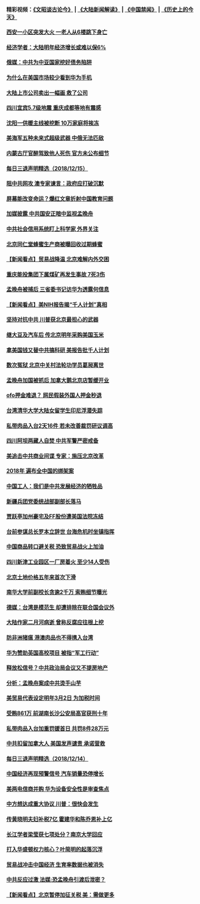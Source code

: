 #### 精彩视频：[《文昭谈古论今》](https://github.com/gfw-breaker/wenzhao/blob/master/README.md?t=12161231) | [《大陆新闻解读》](https://github.com/gfw-breaker/ntdtv-comedy/blob/master/README.md?t=12161231) | [《中国禁闻》](https://github.com/gfw-breaker/ntdtv-news/blob/master/README.md?t=12161231) | [《历史上的今天》](https://github.com/gfw-breaker/today-in-history/blob/master/README.md?t=12161231) 


#### [西安一小区突发大火 一老人从6楼跳下身亡](../pages/nsc413/n10914035.md?t=12161231) 

#### [经济学者：大陆明年经济增长或难以保6%](../pages/nsc413/n10914038.md?t=12161231) 

#### [俄媒：中共为中亚国家挖好债务陷阱](../pages/nsc413/n10913976.md?t=12161231) 

#### [为什么在美国市场较少看到华为手机](../pages/nsc413/n10912210.md?t=12161231) 

#### [大陆上市公司卖出一幅画 救了公司](../pages/nsc413/n10913613.md?t=12161231) 

#### [四川宜宾5.7级地震 重庆成都等地有震感](../pages/nsc413/n10913926.md?t=12161231) 

#### [沈阳一供暖主线被挖断 10万家庭将挨冻](../pages/nsc413/n10913850.md?t=12161231) 

#### [美海军五种未来式超级武器 中俄无法匹敌](../pages/nsc413/n10913021.md?t=12161231) 

#### [内蒙古厅官醉驾致他人死伤 官方未公布细节](../pages/nsc413/n10913723.md?t=12161231) 

#### [每日三退声明精选（2018/12/15）](../pages/nsc413/n10913695.md?t=12161231) 

#### [阻中共网攻 澳专家谏言：政府应打破沉默](../pages/nsc413/n10912265.md?t=12161231) 

#### [屏幕能改变命运？爆红文章折射中国教育问题](../pages/nsc413/n10913431.md?t=12161231) 

#### [加媒披露 中共国安正暗中监视孟晚舟](../pages/nsc413/n10913529.md?t=12161231) 

#### [中共社会信用系统盯上科学家 外界关注](../pages/nsc413/n10913434.md?t=12161231) 

#### [北京同仁堂蜂蜜生产商被曝回收过期蜂蜜](../pages/nsc413/n10913436.md?t=12161231) 

#### [【新闻看点】贸易战降温 北京难解内外交困](../pages/nsc413/n10913260.md?t=12161231) 

#### [重庆能投集团下属煤矿再发生事故 7死3伤](../pages/nsc413/n10913374.md?t=12161231) 

#### [孟晚舟被捕后 三省委书记访华为透露何信息](../pages/nsc413/n10913195.md?t=12161231) 

#### [【新闻看点】美NIH报告揭“千人计划”真相](../pages/nsc413/n10913124.md?t=12161231) 

#### [坚持对抗中共 川普获北京最担心的武器](../pages/nsc413/n10913202.md?t=12161231) 

#### [继大豆及汽车后 传北京明年采购美国玉米](../pages/nsc413/n10913299.md?t=12161231) 

#### [拿美国钱又替中共搞科研 美报告批千人计划](../pages/nsc413/n10913071.md?t=12161231) 

#### [数次冤狱 北京中关村法轮功学员葛昶离世](../pages/nsc413/n10912911.md?t=12161231) 

#### [孟晚舟加国被抓后 加拿大鹅北京店暂缓开业](../pages/nsc413/n10913156.md?t=12161231) 

#### [ofo押金难退？ 网民假装外国人押金秒退](../pages/nsc413/n10913077.md?t=12161231) 

#### [台湾清华大学大陆女留学生印尼浮潜失踪](../pages/nsc413/n10913072.md?t=12161231) 

#### [私带肉品入台2天16件 若未改善裁罚研议调高](../pages/nsc413/n10913022.md?t=12161231) 

#### [四川阿坝两藏人自焚 中共军警严密戒备](../pages/nsc413/n10913019.md?t=12161231) 


#### [美追击中共商业间谍 专家：施压北京改革](../pages/nsc413/n10911924.md?t=12161231) 

#### [2018年 遍布全中国的绑架案](../pages/nsc413/n10912746.md?t=12161231) 

#### [中国工人：我们是中共发展经济的牺牲品](../pages/nsc413/n10912028.md?t=12161231) 

#### [新疆兵团党委统战部副部长落马](../pages/nsc413/n10912685.md?t=12161231) 

#### [贾跃亭加州豪宅及FF股份遭美国法院冻结](../pages/nsc413/n10912568.md?t=12161231) 

#### [台前参谋总长罗本立辞世 台海危机时坐镇指挥](../pages/nsc413/n10912587.md?t=12161231) 

#### [中国商品转口避关税 恐致贸易战火上加油](../pages/nsc413/n10912597.md?t=12161231) 

#### [四川新津工业园区一厂房着火 至少14人受伤](../pages/nsc413/n10912592.md?t=12161231) 

#### [北京土地价格五年来首次下滑](../pages/nsc413/n10912375.md?t=12161231) 

#### [南华大学前副校长贪逾2千万 索贿细节曝光](../pages/nsc413/n10911847.md?t=12161231) 

#### [德媒：台湾是模范生 却遭排除在联合国会议外](../pages/nsc413/n10912456.md?t=12161231) 

#### [大陆作家二月河病逝 曾称反腐应往根上挖](../pages/nsc413/n10912374.md?t=12161231) 

#### [防非洲猪瘟 港澳肉品也不得携入台湾](../pages/nsc413/n10912297.md?t=12161231) 

#### [华为赞助英国高校项目 被指“军工行动”](../pages/nsc413/n10911791.md?t=12161231) 

#### [释放松信号？中共政治局会议又不提房地产](../pages/nsc413/n10912089.md?t=12161231) 

#### [分析：孟晚舟案成中共烫手山芋](../pages/nsc413/n10910390.md?t=12161231) 

#### [美贸易代表设定明年3月2日 为加税时间](../pages/nsc413/n10912255.md?t=12161231) 

#### [受贿861万 前湖南长沙公安局高官获刑十年](../pages/nsc413/n10912287.md?t=12161231) 

#### [私带肉品入台加重罚锾首日 共罚8件28万元](../pages/nsc413/n10912195.md?t=12161231) 

#### [中共扣留加拿大人 美国发声谴责 承诺营救](../pages/nsc413/n10912168.md?t=12161231) 

#### [每日三退声明精选（2018/12/14）](../pages/nsc413/n10912245.md?t=12161231) 

#### [中国经济再现预警信号 汽车销量恐停增长](../pages/nsc413/n10911897.md?t=12161231) 

#### [美两电信商并购 华为设备安全性是审查焦点](../pages/nsc413/n10911931.md?t=12161231) 

#### [中方想达成重大协议 川普：很快会发生](../pages/nsc413/n10911955.md?t=12161231) 

#### [传黄晓明夫妇补税7亿 霍建华和陈乔恩补上亿](../pages/nsc413/n10909696.md?t=12161231) 

#### [长江学者梁莹获七项处分？南京大学回应](../pages/nsc413/n10911636.md?t=12161231) 

#### [打入华盛顿权力核心？叶简明的起落沉浮](../pages/nsc413/n10911237.md?t=12161231) 

#### [贸易战冲击中国经济  生育率数据也被消失](../pages/nsc413/n10911736.md?t=12161231) 

#### [中共反应过激 法媒:恐孟晚舟引渡后泄密？](../pages/nsc413/n10911749.md?t=12161231) 

#### [【新闻看点】北京暂停加征关税 美：需做更多](../pages/nsc413/n10911633.md?t=12161231) 

